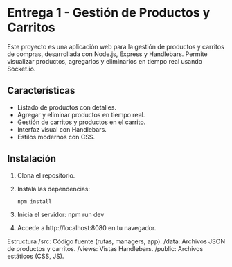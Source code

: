 # Entrega 1 - Gestión de Productos y Carritos

Este proyecto es una aplicación web para la gestión de productos y carritos de compras, desarrollada con Node.js, Express y Handlebars. Permite visualizar productos, agregarlos y eliminarlos en tiempo real usando Socket.io.

## Características

- Listado de productos con detalles.
- Agregar y eliminar productos en tiempo real.
- Gestión de carritos y productos en el carrito.
- Interfaz visual con Handlebars.
- Estilos modernos con CSS.

## Instalación

1. Clona el repositorio.
2. Instala las dependencias:
   ```sh
   npm install

3. Inicia el servidor:
    npm run dev

4. Accede a http://localhost:8080 en tu navegador.


Estructura
/src: Código fuente (rutas, managers, app).
/data: Archivos JSON de productos y carritos.
/views: Vistas Handlebars.
/public: Archivos estáticos (CSS, JS).